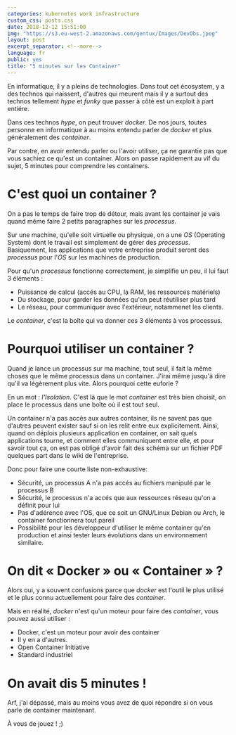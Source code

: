 ```yaml
---
categories: kubernetes work infrastructure
custom_css: posts.css
date: 2018-12-12 15:51:00
img: "https://s3.eu-west-2.amazonaws.com/gentux/Images/DevObs.jpeg"
layout: post
excerpt_separator: <!--more-->
language: fr
public: yes
title: "5 minutes sur les Container"
---
```


En informatique, il y a pleins de technologies. Dans tout cet écosystem, y a des
technos qui naissent, d'autres qui meurent mais il y a surtout des technos
tellement *hype* et *funky* que passer à côté est un exploit à part entiére.

Dans ces technos *hype*, on peut trouver *docker*. De nos jours, toutes personne
en informatique à au moins entendu parler de *docker* et plus généralement des
*container*.

Par contre, en avoir entendu parler ou l'avoir utiliser, ça ne garantie pas que
vous sachiez ce qu'est un container. Alors on passe rapidement au vif du sujet,
5 minutes pour comprendre les containers.

<!--more-->

# C'est quoi un container ?

On a pas le temps de faire trop de détour, mais avant les container je vais
quand même faire 2 petits paragraphes sur les *processus*.

Sur une machine, qu'elle soit virtuelle ou physique, on a une *OS* (Operating
System) dont le travail est simplement de gérer des *processus*. Basiquement,
les applications que votre entreprise produit seront des *processus* pour l'*OS*
sur les machines de production.

Pour qu'un *processus* fonctionne correctement, je simplifie un peu, il lui faut
3 éléments :

* Puissance de calcul (accés au CPU, la RAM, les ressources matériels)
* Du stockage, pour garder les données qu'on peut réutiliser plus tard
* Le réseau, pour communiquer avec l'extérieur, notammenet les clients.

Le *container*, c'est la boîte qui va donner ces 3 éléments à vos processus.

# Pourquoi utiliser un container ?

Quand je lance un processus sur ma machine, tout seul, il fait la même choses
que le même processus dans un container. J'irai même jusqu'à dire qu'il va
légèrement plus vite. Alors pourquoi cette euforie ?

En un mot : *l'Isolation*. C'est là que le mot *container* est très bien
choisit, on place le processus dans une boîte où il est tout seul.

Un container n'a pas accés aux autres container, ils ne savent pas que d'autres
peuvent exister sauf si on les relit entre eux explicitement. Ainsi, quand on
déplois plusieurs application en container, on sait quels applications tourne,
et comment elles communiquent entre elle, et pour savoir tout ça, on est pas
obligé d'avoir fait des schéma sur un fichier PDF quelques part dans le wiki de
l'entreprise.

Donc pour faire une courte liste non-exhaustive:

* Sécurité, un processus A n'a pas accés au fichiers manipulé par le processus B
* Sécurité, le processus n'a accés que aux ressources réseau qu'on a définit
  pour lui
* Pas d'adérence avec l'OS, que ce soit un GNU/Linux Debian ou Arch, le
  container fonctionnera tout pareil
* Possibilité pour les développeur d'utiliser le même container qu'en production
  et ainsi tester leurs évolutions dans un environnement similaire.

# On dit « Docker » ou « Container » ?

Alors oui, y a souvent confusions parce que *docker* est l'outil le plus utilisé
et le plus connu actuellement pour faire des *container*.

Mais en réalité, *docker* n'est qu'un moteur pour faire des *container*, vous
pouvez aussi utiliser :

* Docker, c'est un moteur pour avoir des container
* Il y en a d'autres.
* Open Container Initiative
* Standard industriel

# On avait dis 5 minutes !

Arf, j'ai dépassé, mais au moins vous avez de quoi répondre si on vous parle de
container maintenant.

À vous de jouez ! ;)

